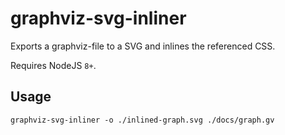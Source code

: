 graphviz-svg-inliner
====================

Exports a graphviz-file to a SVG and inlines the referenced CSS.

Requires NodeJS `8+`.

Usage
-----

```
graphviz-svg-inliner -o ./inlined-graph.svg ./docs/graph.gv
```
